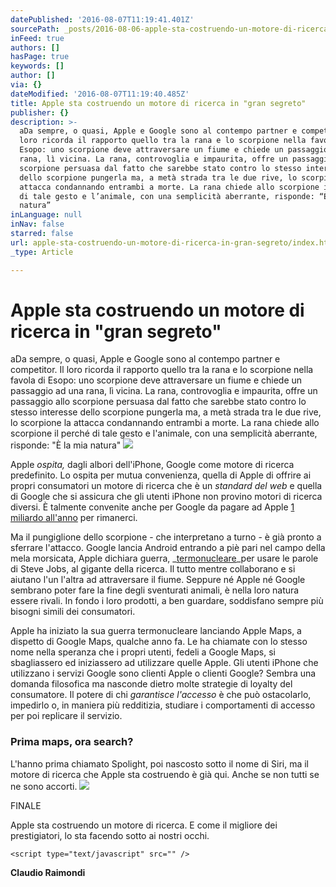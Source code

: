 ```yaml
---
datePublished: '2016-08-07T11:19:41.401Z'
sourcePath: _posts/2016-08-06-apple-sta-costruendo-un-motore-di-ricerca-in-gran-segreto.md
inFeed: true
authors: []
hasPage: true
keywords: []
author: []
via: {}
dateModified: '2016-08-07T11:19:40.485Z'
title: Apple sta costruendo un motore di ricerca in "gran segreto"
publisher: {}
description: >-
  aDa sempre, o quasi, Apple e Google sono al contempo partner e competitor. Il
  loro ricorda il rapporto quello tra la rana e lo scorpione nella favola di
  Esopo: uno scorpione deve attraversare un fiume e chiede un passaggio ad una
  rana, lì vicina. La rana, controvoglia e impaurita, offre un passaggio allo
  scorpione persuasa dal fatto che sarebbe stato contro lo stesso interesse
  dello scorpione pungerla ma, a metà strada tra le due rive, lo scorpione la
  attacca condannando entrambi a morte. La rana chiede allo scorpione il perché
  di tale gesto e l’animale, con una semplicità aberrante, risponde: “È la mia
  natura”
inLanguage: null
inNav: false
starred: false
url: apple-sta-costruendo-un-motore-di-ricerca-in-gran-segreto/index.html
_type: Article

---
```

# Apple sta costruendo un motore di ricerca in "gran segreto"

aDa sempre, o quasi, Apple e Google sono al contempo partner e competitor. Il loro ricorda il rapporto quello tra la rana e lo scorpione nella favola di Esopo: uno scorpione deve attraversare un fiume e chiede un passaggio ad una rana, lì vicina. La rana, controvoglia e impaurita, offre un passaggio allo scorpione persuasa dal fatto che sarebbe stato contro lo stesso interesse dello scorpione pungerla ma, a metà strada tra le due rive, lo scorpione la attacca condannando entrambi a morte. La rana chiede allo scorpione il perché di tale gesto e l'animale, con una semplicità aberrante, risponde: "È la mia natura"
![](https://the-grid-user-content.s3-us-west-2.amazonaws.com/c73b4b97-c779-4af4-a949-01a6ab699402.png)

Apple _ospita,_ dagli albori dell'iPhone, Google come motore di ricerca predefinito. Lo ospita per mutua convenienza, quella di Apple di offrire ai propri consumatori un motore di ricerca che è un _standard del web_ e quella di Google che si assicura che gli utenti iPhone non provino motori di ricerca diversi. È talmente convenite anche per Google da pagare ad Apple [1 miliardo all'anno][0] per rimanerci.

Ma il pungiglione dello scorpione - che interpretano a turno - è già pronto a sferrare l'attacco. Google lancia Android entrando a piè pari nel campo della mela morsicata, Apple dichiara guerra, _[termonucleare][1]_per usare le parole di Steve Jobs, al gigante della ricerca. Il tutto mentre collaborano e si aiutano l'un l'altra ad attraversare il fiume. Seppure né Apple né Google sembrano poter fare la fine degli sventurati animali, è nella loro natura essere rivali. In fondo i loro prodotti, a ben guardare, soddisfano sempre più bisogni simili dei consumatori.

Apple ha iniziato la sua guerra termonucleare lanciando Apple Maps, a dispetto di Google Maps, qualche anno fa. Le ha chiamate con lo stesso nome nella speranza che i propri utenti, fedeli a Google Maps, si sbagliassero ed iniziassero ad utilizzare quelle Apple. Gli utenti iPhone che utilizzano i servizi Google sono clienti Apple o clienti Google? Sembra una domanda filosofica ma nasconde dietro molte strategie di loyalty del consumatore. Il potere di chi _garantisce l'accesso_ è che può ostacolarlo, impedirlo o, in maniera più redditizia, studiare i comportamenti di accesso per poi replicare il servizio.

### Prima maps, ora search?

L'hanno prima chiamato Spolight, poi nascosto sotto il nome di Siri, ma il motore di ricerca che Apple sta costruendo è già qui. Anche se non tutti se ne sono accorti.
![](https://the-grid-user-content.s3-us-west-2.amazonaws.com/19bbd1d2-7b61-460e-ab5f-8e9823cbfff0.png)

FINALE

Apple sta costruendo un motore di ricerca. E come il migliore dei prestigiatori, lo sta facendo sotto ai nostri occhi.

    <script type="text/javascript" src="" />

**Claudio Raimondi**

[0]: http://www.bloomberg.com/news/articles/2016-01-22/google-paid-apple-1-billion-to-keep-search-bar-on-iphone
[1]: http://mashable.com/2012/04/05/steve-jobs-larry-page/#o9gSm7vnnPqF